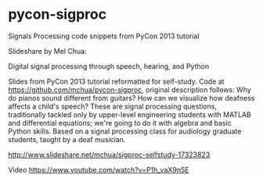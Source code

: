 pycon-sigproc
=============

Signals Processing code snippets from PyCon 2013 tutorial

Slideshare by Mel Chua:

  Digital signal processing through speech, hearing, and Python 

  Slides from PyCon 2013 tutorial reformatted for self-study. Code at https://github.com/mchua/pycon-sigproc, 
  original description  follows: Why do pianos sound different from guitars? 
  How can we visualize how deafness affects a child's speech? 
  These are signal processing questions, 
  traditionally tackled only by upper-level engineering students with MATLAB and differential equations; 
  we're going to do it with algebra and basic Python skills. 
  Based on a signal processing class for audiology graduate students, taught by a deaf musician.

  http://www.slideshare.net/mchua/sigproc-selfstudy-17323823


  Video https://www.youtube.com/watch?v=P1h_vaX9n5E
